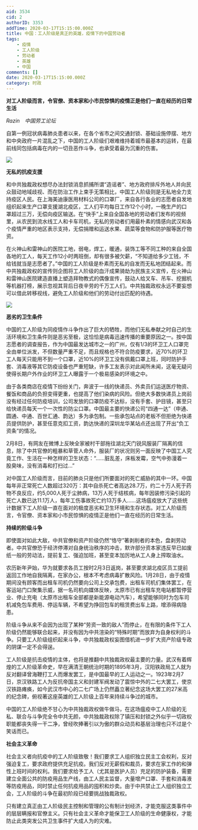 ```yaml
---
aid: 3534
cid: 2
authorID: 3353
addTime: 2020-03-17T15:15:00.000Z
title: 中国：工人阶级是真正的英雄，疫情下的中国劳动者
tags:
    - 疫情
    - 工人阶级
    - 劳动者
    - 英雄
    - 中国
comments: []
date: 2020-03-17T15:15:00.000Z
category: 时政
---
```


**对工人阶级而言，令官僚、资本家和小市民惊惧的疫情正是他们一直在经历的日常生活**

_Razin　中国劳工论坛_

自第一例冠状病毒肺炎患者以来，在各个省市之间交通封锁、基础设施停摆、地方和中央政府一片混乱之下，中国的工人阶级们艰难维持着城市最基本的运转，在最前线同包括病毒在内的一切丑恶作斗争，也承受着最为沉重的伤害。

![](https://chinaworker.info/wp-content/uploads/2020/03/0a1e8d90b932875d17851a418bd78f01.jpg)

**无私的抗疫支援**

和中共独裁政权想尽办法封锁消息抓捕所谓“造谣者”、地方政府排斥外地人并向民众鼓动地域歧视、而在防治工作上束手无策相比，中国工人阶级则是无私地全力支持疫区人民。在上海美迪康医用材料公司的口罩厂，来自各行各业的志愿者自发地组织起来生产口罩支援湖北疫区，工人们平均每日工作12个小时，一晚生产的口罩超过三万，无偿向疫区输送。在“快手”上来自全国各地的劳动者们发布的视频里，从农民到流水线工人和卡车司机，无私的劳动者们用最朴素的情感向武汉和各个疫情严重的地区表示支持，无偿捐赠和运送水果、蔬菜等食物和防护服等医疗物资。

在火神山和雷神山的医院工地，弱电，焊工，暖通，装饰工等不同工种的来自全国各地的工人，每天工作12小时两班倒，却有很多被欠薪，“不知道给多少工钱，不给钱就当是志愿者了。”中国的工人阶级是朴素而无私的自发而无私地团结起来。而中共独裁政权的宣传则企图将工人阶级的血汗成果骑劫为民族主义宣传，在火神山和雷神山医院建造直播上塑造拜物教式的偶像宣传，鼓动人给叉车、吊车、挖掘机等机器打榜，展示忽视其背后日夜辛劳的千万工人们。中共独裁政权永远不要妄想可以借此转移视线，避免工人阶级和他们的劳动付出匹配的待遇。

![](https://chinaworker.info/wp-content/uploads/2020/03/clean2.png)

**恶劣的卫生条件**

中国的工人阶级为同疫情作斗争作出了巨大的牺牲，而他们无私奉献之时自己的生活环境和卫生条件则是恶劣至极，这恰恰是病毒迅速传播的重要原因之一。按中国志愿者的调查报告，作为中国最发达城市之一的广州，仅有1/3的环卫工人口罩完全由单位派发，不但数量严重不足，而且规格也不符合防疫要求，近70%的环卫工人每天只能用不到一个口罩，近10%的环卫工没有佩戴口罩上班，同时防护手套、消毒液等其它防疫设备也严重短缺，许多工友表示对此闻所未闻，这毫无疑问使得长期户外作业的环卫工人曝露于一个极易感染的环境之中。

由于各类商店在疫情下纷纷关门，奔波于一线的快递员、外卖员们运送医疗物资、餐饭和商品的负担变得更重，也提高了他们染病的风险。但绝大多数快递员上岗前没有经过任何防疫培训，公司发放的口罩防疫不达标，没有手套、护目镜，甚至只给快递员每天一个一次性的防尘口罩。中国最主要的快递公司“四通一达”（申通、圆通、中通、百世汇通、韵达）多为承包制。一些承包站点的老板不但拒绝为快递员提供防护，甚至任意克扣工资，韵达快递的深圳龙华某站点还出现了开出“负工资条”的情况。

2月8日，有网友在微博上反映全家被村干部拖往湖北天门锐风服装厂隔离的信息，除了中共官僚的粗暴和草菅人命外，服装厂的状况则另一面反映了中国工人究竟工作、生活在一种怎样的卫生状态：“……脏乱差，床板发霉，空气中弥漫着一股臭味，没有消毒和打扫过…”

对中国工人阶级而言，目前的肺炎只是他们所要面对的死亡威胁的其中一环。中国每年非正常死亡人数超过320万：其中自杀死亡者高达28.7万，约二十万人死于药物不良反应，约5,000人死于尘肺病，13万人死于结核病，每年因装修污染引起的死亡人数已达11.1万人，每年工伤事故死亡约13万多人……这场瘟疫放大了这些统计数据下工人阶级一直在面对的极度恶劣和卫生环境和生存状态。对工人阶级而言，令官僚、资本家和小市民惊惧的疫情正是他们一直在经历的日常生活。

**持续的阶级斗争**

即使面对如此大敌，中共官僚和资产阶级仍然“恪守”著剥削者的本色，盘剥劳动者。中共官僚恐于经济停滞对自身统治秩序的冲击，默许部分资本家违反早已如废纸一般的劳动法，提前复工、强迫加班，甚至变本加厉地从工人身上搾取油水。

农历新年尹始，华为就要求各员工按时2月3日返岗，甚至要求湖北疫区员工提前返回工作地自我隔离，在家办公，根本不考虑病毒扩散风险。1月28日，由于疫情期间没有顾客而出租车司机仍然要向公司上交承包费，出租车司机们集体罢工，在客运站门口聚集示威，据一名司机向媒体反映，太原市已有出租车充电站都暂停营业、停止充电（太原市出租车全部都是新能源电动汽车），希望能够同时为包车司机减免包车费用、停运车辆，不希望为挣回包车的租赁费出车上路，增添得病隐患。

阶级斗争从来不会因为出现了某种“劳资一致的敌人”而停止，在有限的条件下工人阶级仍然能够联合起来，并没有因为中共渲染的“特殊时期”而放弃为自身权利的斗争。只要工人阶级组织起来斗争，中共独裁政权妄图借机进一步扩大资产阶级专政的阴谋一定不会得逞。

工人阶级是抗击疫情的主体，也将是推翻中共独裁政权最主要的力量。武汉有着辉煌的工人阶级革命史，早在满清王朝统治时期的1895年3月，汉阳铁政局工人就为反对翻译曾海鞭打工人而爆发罢工，是中国最早的工人运动之一。1923年2月7日，京汉铁路工人为反抗帝国主义和封建军阀发动了震惊中外的二七大罢工，使京汉铁路瘫痪，如今武汉市中心的二七广场上仍然矗立著纪念这场大罢工的27米高的纪念碑，俯视著这座英雄的工人阶级上百年来持续斗争过的城市。

中国的工人阶级绝不甘心为中共独裁政权做牛做马，在这场瘟疫中工人阶级的无私、联合与斗争完全令中共无颜，中共独裁政权除了镇压和封锁之外似乎一切政权职能都丧失得一干二净，曾经吹捧著引以为傲的群众动员和基层治理也只不过是个笑话而已。

**社会主义革命**

社会主义者向抗疫中的工人阶级致敬！我们要求工人组织独立民主工会权利，反对强迫复工，要求政府提供充足抗疫。我们反对无薪假和裁员，要求在家工作的和弹性上班时间的权利。我们要求给予工人（尤其是医护人员）充足的防护装备，需要建立全面公共的防疫用品生产线，由工人民主监督，大量增产口罩、手套和消毒液等防疫用品，同时禁止任何抗疫用品的囤积和炒卖。由于中共禁止工人组织独立工会，工人阶级的斗争在最初阶段已经要挑战独裁政权。

只有建立真正由工人阶级民主控制和管理的公有制计划经济，才能克服这类事件中的层层瞒报和官僚主义。只有社会主义革命才能保卫工人阶级的生命健康权，才能防止此类突发公共卫生事件扩大成人为的灾难。
